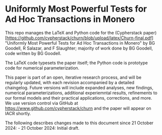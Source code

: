# Uniformly Most Powerful Tests for Ad Hoc Transactions in Monero

This repo manages the LaTeX and Python code for the (Cypherstack paper)[https://github.com/cypherstack/churn/blob/upload/latex/Churn-final.pdf] "Uniformly Most Powerful Tests for Ad Hoc Transactions in Monero" by BG Goodell, R Salazar, and F Slaughter; majority of work done by BG Goodell, code written by BG Goodell. 

The LaTeX code typesets the paper itself; the Python code is prototype code for numerical parameterization.

This paper is part of an open, iterative research process, and will be regularly updated, with each revision accompanied by a detailed chaingelog. Future versions will include expanded analyses, new findings, numerical parameterizations, additional experiemntal results, refinements to our formal models and their practical applications, corrections, and more. We use version control via GitHub at https://www.github.com/cypherstack/churn and the paper will appear on IACR shortly.

The following describes changes made to this document since 21 October 2024:
    - 21 October 2024: Initial draft.
